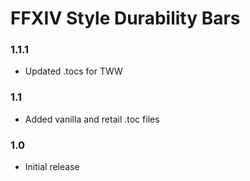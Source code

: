# FFXIV Style Durability Bars
### 1.1.1
* Updated .tocs for TWW
### 1.1  
* Added vanilla and retail .toc files  
### 1.0  
* Initial release  